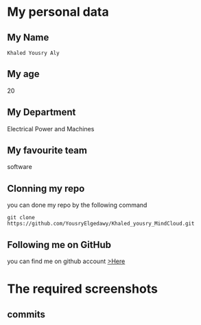 # My personal data
## My Name
`Khaled Yousry Aly`
## My age
20
## My Department
Electrical Power and Machines
## My favourite team
software
## Clonning my repo
you can done my repo by the following command
```
git clone https://github.com/YousryElgedawy/Khaled_yousry_MindCloud.git
```
## Following me on GitHub
you can find me on github account 
  [>Here](https://github.com/YousryElgedawy)
  
# The required screenshots
## commits
